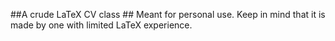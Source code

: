 ##A crude LaTeX CV class ##
Meant for personal use. Keep in mind that it is made by one with limited LaTeX experience.